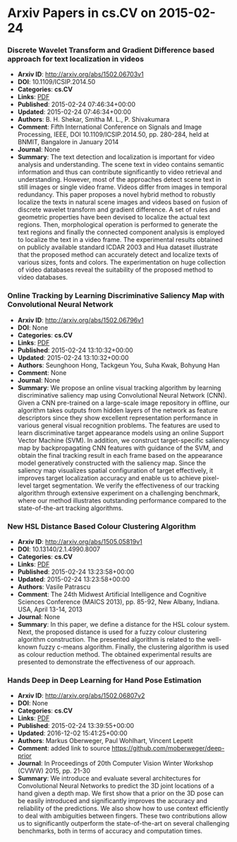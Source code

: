 # Arxiv Papers in cs.CV on 2015-02-24
### Discrete Wavelet Transform and Gradient Difference based approach for text localization in videos
- **Arxiv ID**: http://arxiv.org/abs/1502.06703v1
- **DOI**: 10.1109/ICSIP.2014.50
- **Categories**: **cs.CV**
- **Links**: [PDF](http://arxiv.org/pdf/1502.06703v1)
- **Published**: 2015-02-24 07:46:34+00:00
- **Updated**: 2015-02-24 07:46:34+00:00
- **Authors**: B. H. Shekar, Smitha M. L., P. Shivakumara
- **Comment**: Fifth International Conference on Signals and Image Processing, IEEE,
  DOI 10.1109/ICSIP.2014.50, pp. 280-284, held at BNMIT, Bangalore in January
  2014
- **Journal**: None
- **Summary**: The text detection and localization is important for video analysis and understanding. The scene text in video contains semantic information and thus can contribute significantly to video retrieval and understanding. However, most of the approaches detect scene text in still images or single video frame. Videos differ from images in temporal redundancy. This paper proposes a novel hybrid method to robustly localize the texts in natural scene images and videos based on fusion of discrete wavelet transform and gradient difference. A set of rules and geometric properties have been devised to localize the actual text regions. Then, morphological operation is performed to generate the text regions and finally the connected component analysis is employed to localize the text in a video frame. The experimental results obtained on publicly available standard ICDAR 2003 and Hua dataset illustrate that the proposed method can accurately detect and localize texts of various sizes, fonts and colors. The experimentation on huge collection of video databases reveal the suitability of the proposed method to video databases.



### Online Tracking by Learning Discriminative Saliency Map with Convolutional Neural Network
- **Arxiv ID**: http://arxiv.org/abs/1502.06796v1
- **DOI**: None
- **Categories**: **cs.CV**
- **Links**: [PDF](http://arxiv.org/pdf/1502.06796v1)
- **Published**: 2015-02-24 13:10:32+00:00
- **Updated**: 2015-02-24 13:10:32+00:00
- **Authors**: Seunghoon Hong, Tackgeun You, Suha Kwak, Bohyung Han
- **Comment**: None
- **Journal**: None
- **Summary**: We propose an online visual tracking algorithm by learning discriminative saliency map using Convolutional Neural Network (CNN). Given a CNN pre-trained on a large-scale image repository in offline, our algorithm takes outputs from hidden layers of the network as feature descriptors since they show excellent representation performance in various general visual recognition problems. The features are used to learn discriminative target appearance models using an online Support Vector Machine (SVM). In addition, we construct target-specific saliency map by backpropagating CNN features with guidance of the SVM, and obtain the final tracking result in each frame based on the appearance model generatively constructed with the saliency map. Since the saliency map visualizes spatial configuration of target effectively, it improves target localization accuracy and enable us to achieve pixel-level target segmentation. We verify the effectiveness of our tracking algorithm through extensive experiment on a challenging benchmark, where our method illustrates outstanding performance compared to the state-of-the-art tracking algorithms.



### New HSL Distance Based Colour Clustering Algorithm
- **Arxiv ID**: http://arxiv.org/abs/1505.05819v1
- **DOI**: 10.13140/2.1.4990.8007
- **Categories**: **cs.CV**
- **Links**: [PDF](http://arxiv.org/pdf/1505.05819v1)
- **Published**: 2015-02-24 13:23:58+00:00
- **Updated**: 2015-02-24 13:23:58+00:00
- **Authors**: Vasile Patrascu
- **Comment**: The 24th Midwest Artificial Intelligence and Cognitive Sciences
  Conference (MAICS 2013), pp. 85-92, New Albany, Indiana. USA, April 13-14,
  2013
- **Journal**: None
- **Summary**: In this paper, we define a distance for the HSL colour system. Next, the proposed distance is used for a fuzzy colour clustering algorithm construction. The presented algorithm is related to the well-known fuzzy c-means algorithm. Finally, the clustering algorithm is used as colour reduction method. The obtained experimental results are presented to demonstrate the effectiveness of our approach.



### Hands Deep in Deep Learning for Hand Pose Estimation
- **Arxiv ID**: http://arxiv.org/abs/1502.06807v2
- **DOI**: None
- **Categories**: **cs.CV**
- **Links**: [PDF](http://arxiv.org/pdf/1502.06807v2)
- **Published**: 2015-02-24 13:39:55+00:00
- **Updated**: 2016-12-02 15:41:25+00:00
- **Authors**: Markus Oberweger, Paul Wohlhart, Vincent Lepetit
- **Comment**: added link to source https://github.com/moberweger/deep-prior
- **Journal**: In Proceedings of 20th Computer Vision Winter Workshop (CVWW)
  2015, pp. 21-30
- **Summary**: We introduce and evaluate several architectures for Convolutional Neural Networks to predict the 3D joint locations of a hand given a depth map. We first show that a prior on the 3D pose can be easily introduced and significantly improves the accuracy and reliability of the predictions. We also show how to use context efficiently to deal with ambiguities between fingers. These two contributions allow us to significantly outperform the state-of-the-art on several challenging benchmarks, both in terms of accuracy and computation times.



